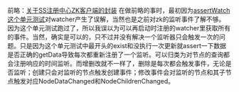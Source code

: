   前略：[关于SS注册中心ZK客户端的封装](https://saaavsaaa.github.io/aaa/S_S_ZK_Registry_Center.html)
  在做前略的事时，最初因为[assertWatch这个单元测试](https://github.com/sharding-sphere/sharding-sphere/blob/dev/sharding-jdbc-orchestration/src/test/java/io/shardingsphere/jdbc/orchestration/reg/newzk/client/zookeeper/UsualClientTest.java)对watcher产生了误解，当然也是之前对zk的监听事件了解不够。
  因为这个单元测试跑过了，所以我误以为可以再启动时注册的watcher里获取所有的事件。当然，确实是可以的，只不过并没有解决一个监听器只会触发一次的问题。只是因为这个单元测试中最开头的exist和没执行一次更新就assert一下数据是否正确的getData导致每次都重新注册了一个监听。可以归类为对节点的查询都会注册响应的时间监听。而增删改就不一样了，删除是每次都会触发事件，无论是否监听；创建只会对监听的节点触发创建事件；修改事件会对监听的节点和其子节点触发对应NodeDataChanged和NodeChildrenChanged。
  
